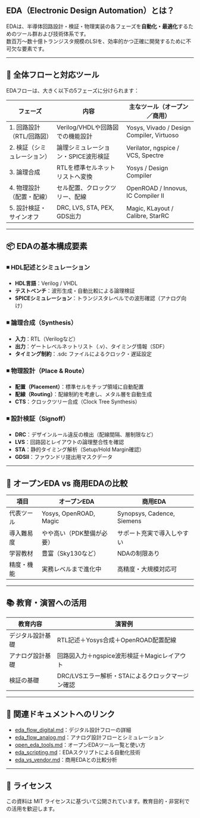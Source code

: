 
## EDA（Electronic Design Automation）とは？

EDAは、半導体回路設計・検証・物理実装の各フェーズを**自動化・最適化**するためのツール群および技術体系です。  
数百万～数十億トランジスタ規模のLSIを、効率的かつ正確に開発するために不可欠な要素です。

---

## 🧭 全体フローと対応ツール

EDAフローは、大きく以下の5フェーズに分けられます：

| フェーズ | 内容 | 主なツール（オープン／商用） |
|----------|------|-------------------------------|
| 1. 回路設計（RTL/回路図） | Verilog/VHDLや回路図での機能設計 | Yosys, Vivado / Design Compiler, Virtuoso |
| 2. 検証（シミュレーション） | 論理シミュレーション・SPICE波形検証 | Verilator, ngspice / VCS, Spectre |
| 3. 論理合成 | RTLを標準セルネットリストへ変換 | Yosys / Design Compiler |
| 4. 物理設計（配置・配線） | セル配置、クロックツリー、配線 | OpenROAD / Innovus, IC Compiler II |
| 5. 設計検証・サインオフ | DRC, LVS, STA, PEX, GDS出力 | Magic, KLayout / Calibre, StarRC |

---

## 📦 EDAの基本構成要素

### ◾ HDL記述とシミュレーション

- **HDL言語**：Verilog / VHDL  
- **テストベンチ**：波形生成・自動比較による論理検証  
- **SPICEシミュレーション**：トランジスタレベルでの波形確認（アナログ向け）

### ◾ 論理合成（Synthesis）

- **入力**：RTL（Verilogなど）  
- **出力**：ゲートレベルネットリスト（.v）、タイミング情報（SDF）  
- **タイミング制約**：.sdc ファイルによるクロック・遅延設定

### ◾ 物理設計（Place & Route）

- **配置（Placement）**：標準セルをチップ領域に自動配置  
- **配線（Routing）**：配線制約を考慮し、メタル層を自動生成  
- **CTS**：クロックツリー合成（Clock Tree Synthesis）

### ◾ 設計検証（Signoff）

- **DRC**：デザインルール違反の検出（配線間隔、層制限など）  
- **LVS**：回路図とレイアウトの論理整合性を確認  
- **STA**：静的タイミング解析（Setup/Hold Margin確認）  
- **GDSII**：ファウンドリ提出用マスクデータ

---

## 🧰 オープンEDA vs 商用EDAの比較

| 項目 | オープンEDA | 商用EDA |
|------|-------------|----------|
| 代表ツール | Yosys, OpenROAD, Magic | Synopsys, Cadence, Siemens |
| 導入難易度 | やや高い（PDK整備が必要） | サポート充実で導入しやすい |
| 学習教材 | 豊富（Sky130など） | NDAの制限あり |
| 精度・機能 | 実務レベルまで進化中 | 高精度・大規模対応可 |

---

## 📚 教育・演習への活用

| 教育内容 | 演習例 |
|----------|--------|
| デジタル設計基礎 | RTL記述＋Yosys合成＋OpenROAD配置配線 |
| アナログ設計基礎 | 回路図入力＋ngspice波形検証＋Magicレイアウト |
| 検証の基礎 | DRC/LVSエラー解析・STAによるクロックマージン確認 |

---

## 🔗 関連ドキュメントへのリンク

- [eda_flow_digital.md](eda_flow_digital.md)：デジタル設計フローの詳細  
- [eda_flow_analog.md](eda_flow_analog.md)：アナログ設計フローとシミュレーション  
- [open_eda_tools.md](open_eda_tools.md)：オープンEDAツール一覧と使い方  
- [eda_scripting.md](eda_scripting.md)：EDAスクリプトによる自動化技術  
- [eda_vs_vendor.md](eda_vs_vendor.md)：商用EDAとの比較分析  

---

## 📄 ライセンス

この資料は MIT ライセンスに基づいて公開されています。教育目的・非営利での活用を歓迎します。
